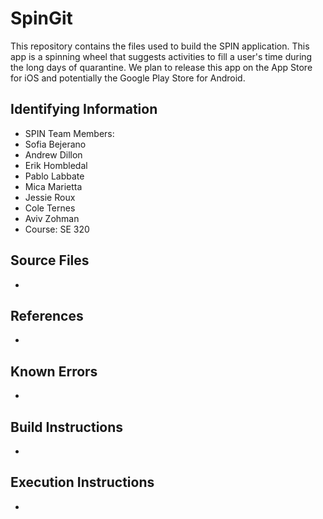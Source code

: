 # SpinGit

This repository contains the files used to build the SPIN application. This app is a spinning wheel
that suggests activities to fill a user's time during the long days of quarantine. We plan to
release this app on the App Store for iOS and potentially the Google Play Store for Android.

## Identifying Information

* SPIN Team Members:
* Sofia Bejerano
* Andrew Dillon
* Erik Hombledal
* Pablo Labbate
* Mica Marietta
* Jessie Roux
* Cole Ternes
* Aviv Zohman
* Course: SE 320

## Source Files

*

## References

*

## Known Errors

*

## Build Instructions

*

## Execution Instructions

*
